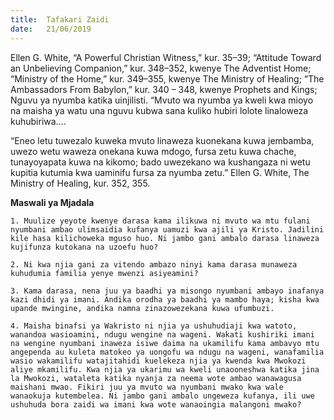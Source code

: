 ```yaml
---
title:  Tafakari Zaidi
date:   21/06/2019
---
```


Ellen G. White, “A Powerful Christian Witness,” kur. 35–39; “Attitude Toward an Unbelieving Companion,” kur. 348–352, kwenye The Adventist Home; “Ministry of the Home,” kur. 349–355, kwenye The Ministry of Healing; “The Ambassadors From Babylon,” kur. 340 – 348, kwenye Prophets and Kings; Nguvu ya nyumba katika uinjilisti. “Mvuto wa nyumba ya kweli kwa mioyo na maisha ya watu una nguvu kubwa sana kuliko hubiri lolote linaloweza kuhubiriwa….

“Eneo letu tuwezalo kuweka mvuto linaweza kuonekana kuwa jembamba, uwezo wetu waweza onekana kuwa mdogo, fursa zetu kuwa chache, tunayoyapata kuwa na kikomo; bado uwezekano wa kushangaza ni wetu kupitia kutumia kwa uaminifu fursa za nyumba zetu.” Ellen G. White, The Ministry of Healing, kur. 352, 355.

**Maswali ya Mjadala**

`1.	Muulize yeyote kwenye darasa kama ilikuwa ni mvuto wa mtu fulani nyumbani ambao ulimsaidia kufanya uamuzi kwa ajili ya Kristo. Jadilini kile hasa kilichoweka mguso huo. Ni jambo gani ambalo darasa linaweza kujifunza kutokana na uzoefu huo?`

`2.	Ni kwa njia gani za vitendo ambazo ninyi kama darasa munaweza kuhudumia familia yenye mwenzi asiyeamini?`

`3.	Kama darasa, nena juu ya baadhi ya misongo nyumbani ambayo inafanya kazi dhidi ya imani. Andika orodha ya baadhi ya mambo haya; kisha kwa upande mwingine, andika namna zinazowezekana kuwa ufumbuzi.`

`4.	Maisha binafsi ya Wakristo ni njia ya ushuhudiaji kwa watoto, wanandoa wasioamini, ndugu wengine na wageni. Wakati kushiriki imani na wengine nyumbani inaweza isiwe daima na ukamilifu kama ambavyo mtu angependa au kuleta matokeo ya uongofu wa ndugu na wageni, wanafamilia wasio wakamilifu watajitahidi kuelekeza njia ya kwenda kwa Mwokozi aliye mkamilifu. Kwa njia ya ukarimu wa kweli unaooneshwa katika jina la Mwokozi, wataleta katika nyanja za neema wote ambao wanawagusa maishani mwao. Fikiri juu ya mvuto wa nyumbani mwako kwa wale wanaokuja kutembelea. Ni jambo gani ambalo ungeweza kufanya, ili uwe ushuhuda bora zaidi wa imani kwa wote wanaoingia malangoni mwako?`